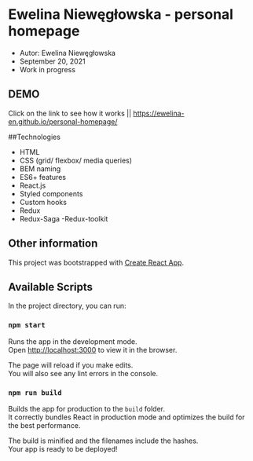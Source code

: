 # Ewelina Niewęgłowska - personal homepage

- Autor: Ewelina Niewęgłowska
- September 20, 2021
- Work in progress

## DEMO
Click on the link to see how it works || https://ewelina-en.github.io/personal-homepage/

##Technologies

- HTML
- CSS (grid/ flexbox/ media queries)
- BEM naming
- ES6+ features
- React.js
- Styled components
- Custom hooks
- Redux
- Redux-Saga
 -Redux-toolkit
 
 ## Other information 

This project was bootstrapped with [Create React App](https://github.com/facebook/create-react-app).

## Available Scripts

In the project directory, you can run:

### `npm start`

Runs the app in the development mode.\
Open [http://localhost:3000](http://localhost:3000) to view it in the browser.

The page will reload if you make edits.\
You will also see any lint errors in the console.

### `npm run build`

Builds the app for production to the `build` folder.\
It correctly bundles React in production mode and optimizes the build for the best performance.

The build is minified and the filenames include the hashes.\
Your app is ready to be deployed!

